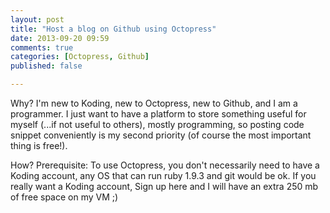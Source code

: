 ```yaml
---
layout: post
title: "Host a blog on Github using Octopress"
date: 2013-09-20 09:59
comments: true
categories: [Octopress, Github]
published: false

---
```


<!--What?
Koding:
Github Pages: A Free Hosting that allow us to publish contents like this blog.
Octopress: A framework that designed for Jekyll

Markdown: A markup language that intended to be easy-to-read and easy-to-write, then it will be converted to HTML.
-->
Why?
I'm new to Koding, new to Octopress, new to Github, and I am a programmer. I just want to have a platform to store something useful for myself (...if not useful to others), mostly programming, so posting code snippet conveniently is my second priority (of course the most important thing is free!). 

How?
Prerequisite:
To use Octopress, you don't necessarily need to have a Koding account, any OS that can run ruby 1.9.3 and git would be ok. If you really want a Koding account, Sign up here and I will have an extra 250 mb of free space on my VM ;)


 
